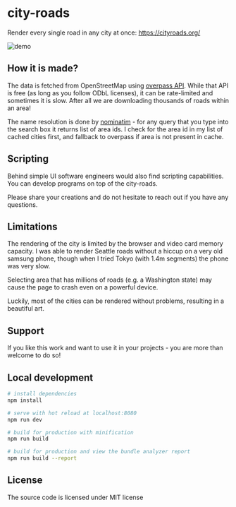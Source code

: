 # city-roads

Render every single road in any city at once: https://cityroads.org/

![demo](https://i.imgur.com/6bFhX3e.png)

## How it is made?

The data is fetched from OpenStreetMap using [overpass API](http://overpass-turbo.eu/). While that API
is free (as long as you follow ODbL licenses), it can be rate-limited and sometimes it is slow. After all
we are downloading thousands of roads within an area!

The name resolution is done by [nominatim](https://nominatim.openstreetmap.org/) - for any query that you type
into the search box it returns list of area ids. I check for the area id in my list of cached cities first,
and fallback to overpass if area is not present in cache.

## Scripting

Behind simple UI software engineers would also find scripting capabilities. You can develop programs on top
of the city-roads.

Please share your creations and do not hesitate to reach out if you have any questions.

## Limitations

The rendering of the city is limited by the browser and video card memory capacity. I was able to render Seattle
roads without a hiccup on a very old samsung phone, though when I tried Tokyo (with 1.4m segments) the phone
was very slow.

Selecting area that has millions of roads (e.g. a Washington state) may cause the page to crash even on a
powerful device.

Luckily, most of the cities can be rendered without problems, resulting in a beautiful art.

## Support

If you like this work and want to use it in your projects - you are more than welcome to do so!

## Local development

``` bash
# install dependencies
npm install

# serve with hot reload at localhost:8080
npm run dev

# build for production with minification
npm run build

# build for production and view the bundle analyzer report
npm run build --report
```

## License

The source code is licensed under MIT license
